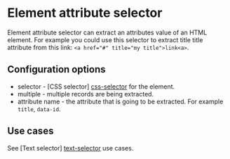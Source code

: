 # Element attribute selector
Element attribute selector can extract an attributes value of an HTML element.
For example you could use this selector to extract title title attribute from
this link: `<a href="#" title="my title">link<a>`.

## Configuration options
 * selector - [CSS selector] [css-selector] for the element.
 * multiple - multiple records are being extracted.
 * attribute name - the attribute that is going to be extracted. For example
 `title`, `data-id`.

## Use cases
See [Text selector] [text-selector] use cases.

 [text-selector]: text-selector.md
 [css-selector]: css-selector.md